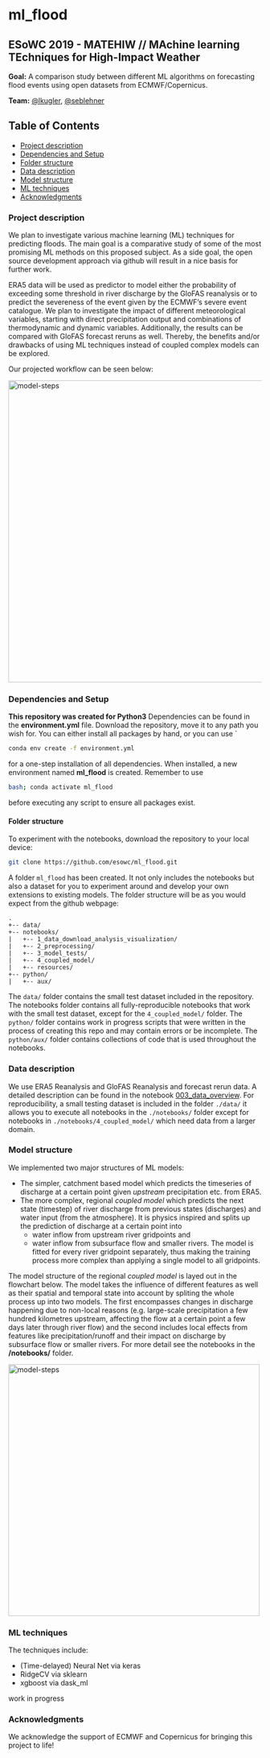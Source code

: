 # ml_flood

## ESoWC 2019 - MATEHIW // MAchine learning TEchniques for High-Impact Weather

**Goal:** A comparison study between different ML algorithms on forecasting flood events using open datasets from ECMWF/Copernicus.

**Team:** [@lkugler](https://github.com/lkugler), [@seblehner](https://github.com/seblehner)

## Table of Contents


* [Project description](#Project-description)
* [Dependencies and Setup](#Dependencies-and-Setup)
* [Folder structure](#Folder-structure)
* [Data description](#Data-description)
* [Model structure](#Model-structure)
* [ML techniques](#ML-techniques)
* [Acknowledgments](#Acknowledgments)


### Project description

We plan to investigate various machine learning (ML) techniques for predicting floods. The main goal is a comparative study of some of the most promising ML methods on this proposed subject. As a side goal, the open source development approach via github will result in a nice basis for further work.

ERA5 data will be used as predictor to model either the probability of exceeding some threshold in river discharge by the GloFAS reanalysis or to predict the severeness of the event given by the ECMWF’s severe event catalogue. We plan to investigate the impact of different meteorological variables, starting with direct precipitation output and combinations of thermodynamic and dynamic variables.
Additionally, the results can be compared with GloFAS forecast reruns as well. Thereby, the benefits and/or drawbacks of using ML techniques instead of coupled complex models can be explored.

Our projected workflow can be seen below:

<img src="https://raw.githubusercontent.com/esowc/ml_flood/master/notebooks/resources/MATEHIW_flowchart.png" alt="model-steps" width="600"/>

### Dependencies and Setup
**This repository was created for Python3** Dependencies can be found in the **environment.yml** file. Download the repository, move it to any path you wish for. You can either install all packages by hand, or you can use `
```sh
conda env create -f environment.yml
```
for a one-step installation of all dependencies. When installed, a new environment named **ml_flood** is created. Remember to use
```sh
bash; conda activate ml_flood
```
before executing any script to ensure all packages exist.

#### Folder structure
To experiment with the notebooks, download the repository to your local device:
```sh
git clone https://github.com/esowc/ml_flood.git
```
A folder `ml_flood` has been created. It not only includes the notebooks but also a dataset for you to experiment around and develop your own extensions to existing models.
The folder structure will be as you would expect from the github webpage:
```
.
+-- data/
+-- notebooks/
|   +-- 1_data_download_analysis_visualization/
|   +-- 2_preprocessing/
|   +-- 3_model_tests/
|   +-- 4_coupled_model/
|   +-- resources/
+-- python/
|   +-- aux/
```
The `data/` folder contains the small test dataset included in the repository. The notebooks folder contains all fully-reproducible notebooks that work with the small test dataset, except for the `4_coupled_model/` folder. The `python/` folder contains work in progress scripts that were written in the process of creating this repo and may contain errors or be incomplete. The `python/aux/` folder contains collections of code that is used throughout the notebooks.


### Data description
We use ERA5 Reanalysis and GloFAS Reanalysis and forecast rerun data. A detailed description can be found in the notebook [003_data_overview](https://github.com/esowc/ml_flood/blob/master/notebooks/003_data_overview.ipynb). 
For reproducibility, a small testing dataset is included in the folder `./data/` it allows you to execute all notebooks in the  `./notebooks/` folder except for notebooks in `./notebooks/4_coupled_model/` which need data from a larger domain.

### Model structure
We implemented two major structures of ML models:
  - The simpler, catchment based model
  which predicts the timeseries of discharge at a certain point given *upstream* precipitation etc. from ERA5.
  - The more complex, regional *coupled model*
  which predicts the next state (timestep) of river discharge from previous states (discharges) and water input (from the atmosphere). It is physics inspired and splits up the prediction of discharge at a certain point into 
    - water inflow from upstream river gridpoints and
    - water inflow from subsurface flow and smaller rivers.
  The model is fitted for every river gridpoint separately, thus making the training process more complex than applying a single model to all gridpoints.

The model structure of the regional *coupled model* is layed out in the flowchart below. The model takes the influence of different features as well as their spatial and temporal state  into account by spliting the whole process up into two models. The first encompasses changes in discharge happening due to non-local reasons (e.g. large-scale precipitation a few hundred kilometres upstream, affecting the flow at a certain point a few days later through river flow) and the second includes local effects from features like precipitation/runoff and their impact on discharge by subsurface flow or smaller rivers. For more detail see the notebooks in the **/notebooks/** folder.

<img src="https://raw.githubusercontent.com/esowc/ml_flood/master/notebooks/resources/model-steps_v2-1.png" alt="model-steps" width="500"/>

### ML techniques
The techniques include:
  - (Time-delayed) Neural Net via keras
  - RidgeCV via sklearn
  - xgboost via dask_ml
  
work in progress

### Acknowledgments
We acknowledge the support of ECMWF and Copernicus for bringing this project to life!
